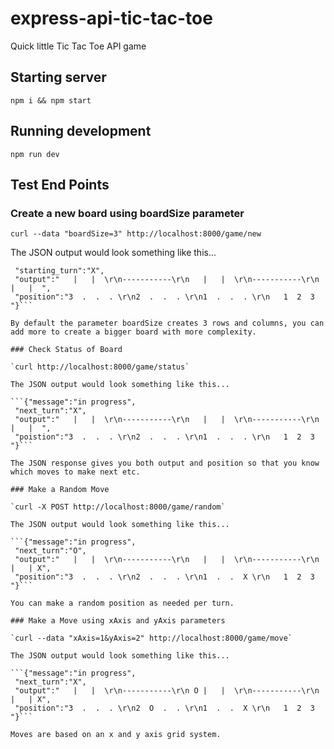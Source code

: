 # express-api-tic-tac-toe
Quick little Tic Tac Toe API game

## Starting server

`npm i && npm start`

## Running development

`npm run dev`

## Test End Points

### Create a new board using boardSize parameter

`curl --data "boardSize=3" http://localhost:8000/game/new`

The JSON output would look something like this...

```{"message":"new game created",
 "starting_turn":"X",
 "output":"   |   |  \r\n-----------\r\n   |   |  \r\n-----------\r\n   |   |  ",
 "position":"3  .  .  . \r\n2  .  .  . \r\n1  .  .  . \r\n   1  2  3  "}```

By default the parameter boardSize creates 3 rows and columns, you can add more to create a bigger board with more complexity.

### Check Status of Board

`curl http://localhost:8000/game/status`

The JSON output would look something like this...

```{"message":"in progress",
 "next_turn":"X",
 "output":"   |   |  \r\n-----------\r\n   |   |  \r\n-----------\r\n   |   |  ",
 "poistion":"3  .  .  . \r\n2  .  .  . \r\n1  .  .  . \r\n   1  2  3  "}```

The JSON response gives you both output and position so that you know which moves to make next etc.

### Make a Random Move

`curl -X POST http://localhost:8000/game/random`

The JSON output would look something like this...

```{"message":"in progress",
 "next_turn":"O",
 "output":"   |   |  \r\n-----------\r\n   |   |  \r\n-----------\r\n   |   | X",
 "position":"3  .  .  . \r\n2  .  .  . \r\n1  .  .  X \r\n   1  2  3  "}```

You can make a random position as needed per turn.

### Make a Move using xAxis and yAxis parameters

`curl --data "xAxis=1&yAxis=2" http://localhost:8000/game/move`

The JSON output would look something like this...

```{"message":"in progress",
 "next_turn":"X",
 "output":"   |   |  \r\n-----------\r\n O |   |  \r\n-----------\r\n   |   | X",
 "position":"3  .  .  . \r\n2  O  .  . \r\n1  .  .  X \r\n   1  2  3  "}```

Moves are based on an x and y axis grid system.
